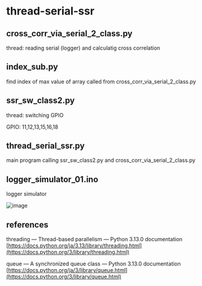 # thread-serial-ssr

## cross_corr_via_serial_2_class.py
thread: reading serial (logger) and calculatig cross correlation

## index_sub.py
find index of max value of array called from cross_corr_via_serial_2_class.py

## ssr_sw_class2.py
thread: switching GPIO

GPIO: 11,12,13,15,16,18

## thread_serial_ssr.py
main program calling ssr_sw_class2.py and cross_corr_via_serial_2_class.py

## logger_simulator_01.ino
logger simulator

![image](https://github.com/user-attachments/assets/02bf1b21-be41-47a1-9942-726dceb690a4)

## references
threading — Thread-based parallelism — Python 3.13.0 documentation
[https://docs.python.org/ja/3.13/library/threading.html](https://docs.python.org/3/library/threading.html)

queue — A synchronized queue class — Python 3.13.0 documentation
[https://docs.python.org/ja/3/library/queue.html](https://docs.python.org/3/library/queue.html)
